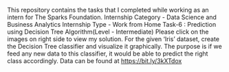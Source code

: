 <i class="fa-brands fa-linkedin"></i>
This repository contains the tasks that I completed while working as an intern for The Sparks Foundation.
Internship Category - Data Science and Business Analytics
Internship Type - Work from Home
 Task-6 : Prediction using Decision Tree Algorithm(Level - Intermediate)
Please click on the images on right side to view my solution.
For the given ‘Iris’ dataset, create the Decision Tree classifier and visualize it graphically.
The purpose is if we feed any new data to this classifier, it would be able to predict the right class accordingly.
Data can be found at https://bit.ly/3kXTdox
